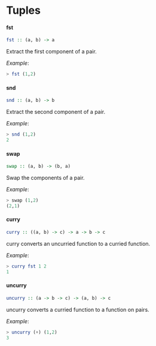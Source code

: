 Tuples
======

#### fst

```haskell
fst :: (a, b) -> a
```

Extract the first component of a pair.

*Example*:

```haskell
> fst (1,2)
```

#### snd

```haskell
snd :: (a, b) -> b
```

Extract the second component of a pair.

*Example*:

```haskell
> snd (1,2)
2
```

#### swap

```haskell
swap :: (a, b) -> (b, a)
```

Swap the components of a pair.

*Example*:

```haskell
> swap (1,2)
(2,1)
```

#### curry

```haskell
curry :: ((a, b) -> c) -> a -> b -> c
```

curry converts an uncurried function to a curried function.

*Example*:

```haskell
> curry fst 1 2
1
```

#### uncurry

```haskell
uncurry :: (a -> b -> c) -> (a, b) -> c
```

uncurry converts a curried function to a function on pairs.

*Example*:

```haskell
> uncurry (+) (1,2)
3
```
